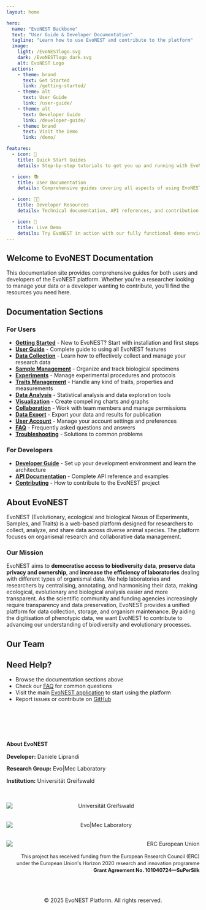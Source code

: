 ```yaml
---
layout: home

hero:
  name: "EvoNEST Backbone"
  text: "User Guide & Developer Documentation"
  tagline: "Learn how to use EvoNEST and contribute to the platform"
  image:
    light: /EvoNESTlogo.svg
    dark: /EvoNESTlogo_dark.svg
    alt: EvoNEST Logo
  actions:
    - theme: brand
      text: Get Started
      link: /getting-started/
    - theme: alt
      text: User Guide
      link: /user-guide/
    - theme: alt
      text: Developer Guide
      link: /developer-guide/
    - theme: brand
      text: Visit the Demo
      link: /demo/

features:
  - icon: 🚀
    title: Quick Start Guides
    details: Step-by-step tutorials to get you up and running with EvoNEST quickly and efficiently.

  - icon: 📚
    title: User Documentation
    details: Comprehensive guides covering all aspects of using EvoNEST, from basic operations to advanced features.

  - icon: 👨‍💻
    title: Developer Resources
    details: Technical documentation, API references, and contribution guidelines for developers and contributors.

  - icon: 🎯
    title: Live Demo
    details: Try EvoNEST in action with our fully functional demo environment - no setup required.
---
```


## Welcome to EvoNEST Documentation

This documentation site provides comprehensive guides for both users and developers of the EvoNEST platform. Whether you're a researcher looking to manage your data or a developer wanting to contribute, you'll find the resources you need here.

## Documentation Sections

### For Users

- **[Getting Started](/getting-started/)** - New to EvoNEST? Start with installation and first steps
- **[User Guide](/user-guide/)** - Complete guide to using all EvoNEST features
- **[Data Collection](/user-guide/data-collection)** - Learn how to effectively collect and manage your research data
- **[Sample Management](/user-guide/sample-management)** - Organize and track biological specimens
- **[Experiments](/user-guide/experiments)** - Manage experimental procedures and protocols
- **[Traits Management](/user-guide/traits-management)** - Handle any kind of traits, properties and measurements
- **[Data Analysis](/user-guide/data-analysis)** - Statistical analysis and data exploration tools
- **[Visualization](/user-guide/visualization)** - Create compelling charts and graphs
- **[Collaboration](/user-guide/collaboration)** - Work with team members and manage permissions
- **[Data Export](/user-guide/data-export)** - Export your data and results for publication
- **[User Account](/user-guide/user-account)** - Manage your account settings and preferences
- **[FAQ](/user-guide/faq)** - Frequently asked questions and answers
- **[Troubleshooting](/user-guide/troubleshooting)** - Solutions to common problems

### For Developers

- **[Developer Guide](/developer-guide/)** - Set up your development environment and learn the architecture
- **[API Documentation](/api-docs/)** - Complete API reference and examples
- **[Contributing](/developer-guide/contributing)** - How to contribute to the EvoNEST project

## About EvoNEST

EvoNEST (Evolutionary, ecological and biological Nexus of Experiments, Samples, and Traits) is a web-based platform designed for researchers to collect, analyze, and share data across diverse animal species. The platform focuses on organismal research and collaborative data management.

### Our Mission

EvoNEST aims to **democratise access to biodiversity data**, **preserve data privacy and ownership**, and **increase the efficiency of laboratories** dealing with different types of organismal data. We help laboratories and researchers by centralising, annotating, and harmonising their data, making ecological, evolutionary and biological analysis easier and more transparent. As the scientific community and funding agencies increasingly require transparency and data preservation, EvoNEST provides a unified platform for data collection, storage, and organism maintenance. By aiding the digitisation of phenotypic data, we want EvoNEST to contribute to advancing our understanding of biodiversity and evolutionary processes. 



<script setup>
import { VPTeamMembers } from 'vitepress/theme'

const members = [
  {
    avatar: 'https://www.github.com/daniele-liprandi.png',
    name: 'Daniele Liprandi',
    title: 'Creator & Developer',
    links: [
      { icon: 'github', link: 'https://github.com/daniele-liprandi' },
      { icon: 'gitlab', link: 'https://gitlab.com/DanieleLiprandi' },
      { icon: 'bluesky', link: 'https://bsky.app/profile/danieleliprandi.bsky.social'},
      { icon: 'linkedin', link: 'https://www.linkedin.com/in/daniele-liprandi-8a4199187/'},
    ]
  },
  {
    avatar: 'https://zoologie.uni-greifswald.de/storages/uni-greifswald/fakultaet/mnf/biologie/zoologie/allg_und_syst_zool/Staff/Jonas_Wolff.jpg',
    name: 'Jonas Wolff',
    title: 'Creator',
    links: [
      {
        icon: {
          svg: '<svg role="img" viewBox="0 0 24 24" xmlns="http://www.w3.org/2000/svg"><title>Website</title><path d="M12 2C6.48 2 2 6.48 2 12s4.48 10 10 10 10-4.48 10-10S17.52 2 12 2zm-1 17.93c-3.94-.49-7-3.85-7-7.93 0-.62.08-1.21.21-1.79L9 15v1c0 1.1.9 2 2 2v1.93zm6.9-2.54c-.26-.81-1-1.39-1.9-1.39h-1v-3c0-.55-.45-1-1-1H8v-2h2c.55 0 1-.45 1-1V7h2c1.1 0 2-.9 2-2v-.41c2.93 1.19 5 4.06 5 7.41 0 2.08-.8 3.97-2.1 5.39z"/></svg>'
        },
        link: 'https://zoologie.uni-greifswald.de/struktur/abteilungen/allgemeine-und-systematische-zoologie/personal/dr-jonas-wolff/'
      },
      { icon: 'bluesky', link:'https://bsky.app/profile/wolffspider.bsky.social'}
    ]
  }
]
</script>

## Our Team

<VPTeamMembers size="small" :members />

## Need Help?

- Browse the documentation sections above
- Check our [FAQ](/user-guide/faq) for common questions
- Visit the main [EvoNEST application](/) to start using the platform
- Report issues or contribute on [GitHub](https://github.com/daniele-liprandi/EvoNEST-backbone)



<footer style="margin-top: 3rem; padding: 2rem 0;">

<div style="display: flex; flex-wrap: wrap; justify-content: space-between; align-items: center; gap: 2rem; max-width: 1200px; margin: 0 auto;">

<div style="flex: 1; min-width: 300px;">
<h4 style="margin-bottom: 1rem;">About EvoNEST</h4>
<p style="margin-bottom: 0.5rem; font-size: 0.9rem;"><strong>Developer:</strong> Daniele Liprandi</p>
<p style="margin-bottom: 0.5rem; font-size: 0.9rem;"><strong>Research Group:</strong> Evo|Mec Laboratory</p>
<p style="margin-bottom: 1rem; font-size: 0.9rem;"><strong>Institution:</strong> Universität Greifswald</p>
</div>

<div style="flex: 1; min-width: 200px; text-align: center;">
<img src="/UniGrignet2018-RGB.png" alt="Universität Greifswald" style="max-height: 60px; margin-bottom: 1rem; display: block; margin-left: auto; margin-right: auto;">
<br>
<img src="/Evomec_Logo.png" alt="Evo|Mec Laboratory" style="max-height: 40px; display: block; margin-left: auto; margin-right: auto;">
</div>

<div style="flex: 1; min-width: 300px; text-align: right;">
<img src="/LOGO_ERC-FLAG_FP.png" alt="ERC European Union" style="max-height: 60px; margin-bottom: 1rem; margin-left: auto; display: block;">
<p style="font-size: 0.8rem; line-height: 1.4;">
This project has received funding from the European Research Council (ERC) under the European Union's Horizon 2020 research and innovation programme<br>
<strong>Grant Agreement No. 101040724—SuPerSilk</strong>
</p>
</div>

</div>

<div style="text-align: center; margin-top: 2rem; padding-top: 1rem;">
© 2025 EvoNEST Platform. All rights reserved.
</div>

</footer>
